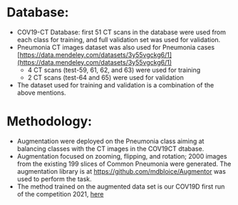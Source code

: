 # Database:
* COV19-CT Database: first 51 CT scans in the database were used from each class for training, and full validation set was used for validation.
* Pneumonia CT images dataset was also used for Pneumonia cases [https://data.mendeley.com/datasets/3y55vgckg6/1](https://data.mendeley.com/datasets/3y55vgckg6/1) <br/>
  - 4 CT scans (test-59, 61, 62, and 63) were used for training  <br/>
  - 2 CT scans (test-64 and 65) were used for validation  <br/>
* The dataset used for training and validation is a combination of the above mentions.


# Methodology:
*	Augmentation were deployed on the Pneumonia class aiming at balancing classes with the CT images in the COV19CT dtabase. 
* Augmentation focused on zooming, flipping, and rotation; 2000 images from the existing 199 slices of Common Pneumonia were generated. The augmentation library is at https://github.com/mdbloice/Augmentor was used to perform the task.
* The method trained on the augmented data set is our COV19D first run of the competition 2021, [here](https://github.com/IDU-CVLab/COV19D)
